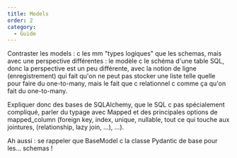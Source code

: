 ```yaml
---
title: Models
order: 2
category:
  - Guide
---
```


Contraster les models : c les mm "types logiques" que les schemas, mais avec une perspective différentes : le modèle c le schéma d'une table SQL, donc la perspective est un peu différente, avec la notion de ligne (enregistrement) qui fait qu'on ne peut pas stocker une liste telle quelle pour faire du one-to-many, mais le fait que c relationnel c comme ça qu'on fait du one-to-many.

Expliquer donc des bases de SQLAlchemy, que le SQL c pas spécialement compliqué, parler du typage avec Mapped et des principales options de mapped_column (foreign key, index, unique, nullable, tout ce qui touche aux jointures, (relationship, lazy join, ...), ...).

Ah aussi : se rappeler que BaseModel c la classe Pydantic de base pour les... schemas !
